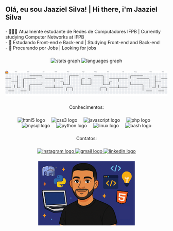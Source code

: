 <h2 align="left">Olá, eu sou Jaaziel Silva!  |  Hi there, i'm Jaaziel Silva</h2>

###

<p align="left">- 👨🏾‍💻 Atualmente estudante de Redes de Computadores IFPB | Currently studying Computer Networks at IFPB<br>- 🌱 Estudando Front-end e Back-end | Studying Front-end and Back-end<br>- 🎯 Procurando por Jobs | Looking for jobs</p>

###

<div align="center">
  <img src="https://github-readme-stats.vercel.app/api?username=JaazielSlv&hide_title=false&hide_rank=false&show_icons=true&include_all_commits=true&count_private=true&disable_animations=false&theme=tokyonight&locale=pt-br&hide_border=false" height="150" alt="stats graph"  />
  <img src="https://github-readme-stats.vercel.app/api/top-langs?username=JaazielSlv&locale=pt-br&hide_title=false&layout=compact&card_width=320&langs_count=6&theme=tokyonight&hide_border=false" height="150" alt="languages graph"  />
</div>

###

<picture>
  <source media="(prefers-color-scheme: dark)" srcset="https://raw.githubusercontent.com/JaazielSlv/JaazielSlv/output/pacman-contribution-graph-dark.svg">
  <source media="(prefers-color-scheme: light)" srcset="https://raw.githubusercontent.com/JaazielSlv/JaazielSlv/output/pacman-contribution-graph.svg">
  <img alt="pacman contribution graph" src="https://raw.githubusercontent.com/JaazielSlv/JaazielSlv/output/pacman-contribution-graph.svg">
</picture>

###

<p align="center">Conhecimentos:</p>

###

<div align="center">
  <img src="https://cdn.jsdelivr.net/gh/devicons/devicon/icons/html5/html5-original.svg" height="30" alt="html5 logo"  />
  <img width="12" />
  <img src="https://cdn.jsdelivr.net/gh/devicons/devicon/icons/css3/css3-original.svg" height="30" alt="css3 logo"  />
  <img width="12" />
  <img src="https://cdn.jsdelivr.net/gh/devicons/devicon/icons/javascript/javascript-original.svg" height="30" alt="javascript logo"  />
  <img width="12" />
  <img src="https://cdn.jsdelivr.net/gh/devicons/devicon/icons/php/php-original.svg" height="30" alt="php logo"  />
  <img width="12" />
  <img src="https://cdn.jsdelivr.net/gh/devicons/devicon/icons/mysql/mysql-original.svg" height="30" alt="mysql logo"  />
  <img width="12" />
  <img src="https://cdn.jsdelivr.net/gh/devicons/devicon/icons/python/python-original.svg" height="30" alt="python logo"  />
  <img width="12" />
  <img src="https://cdn.jsdelivr.net/gh/devicons/devicon/icons/linux/linux-original.svg" height="30" alt="linux logo"  />
  <img width="12" />
  <img src="https://cdn.jsdelivr.net/gh/devicons/devicon/icons/bash/bash-original.svg" height="30" alt="bash logo"  />
</div>

###

<p align="center">Contatos:</p>

###

<div align="center">
  <a href="https://www.instagram.com/jaazielslv?igsh=MzR2cHhyNnVjdjU2" target="_blank">
    <img src="https://img.shields.io/static/v1?message=Instagram&logo=instagram&label=&color=E4405F&logoColor=white&labelColor=&style=for-the-badge" height="35" alt="instagram logo"  />
  </a>
  <a href="mailto:jaaziel.b.silva@gmail.com" target="_blank">
    <img src="https://img.shields.io/static/v1?message=Gmail&logo=gmail&label=&color=D14836&logoColor=white&labelColor=&style=for-the-badge" height="35" alt="gmail logo"  />
  </a>
  <a href="https://www.linkedin.com/in/jaaziel-batista-da-silva" target="_blank">
    <img src="https://img.shields.io/static/v1?message=LinkedIn&logo=linkedin&label=&color=0077B5&logoColor=white&labelColor=&style=for-the-badge" height="35" alt="linkedin logo"  />
  </a>
</div>

###

<div align="center">
  <img height="200" src="https://github.com/JaazielSlv/jaazielslv/blob/main/meu%20avatar.png"  />
</div>

###
